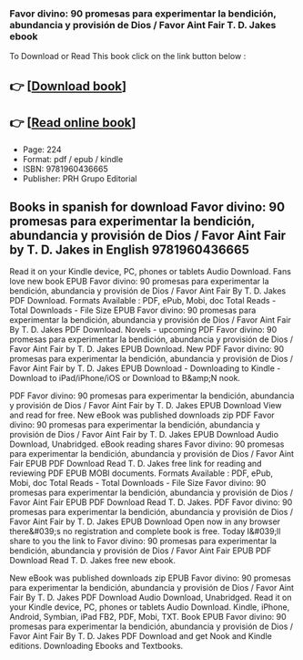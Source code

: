 ### Favor divino: 90 promesas para experimentar la bendición, abundancia y provisión de Dios / Favor Aint Fair T. D. Jakes ebook

To Download or Read This book click on the link button below :

## 👉  [**[Download book](http://ebooksharez.info/download.php?group=book&from=github.com&id=720191&lnk=1065 "Download book")**]

## 👉  [**[Read online book](http://ebooksharez.info/download.php?group=book&from=github.com&id=720191&lnk=1065 "Read online book")**]


* Page: 224
* Format: pdf / epub / kindle
* ISBN: 9781960436665
* Publisher: PRH Grupo Editorial



## Books in spanish for download Favor divino: 90 promesas para experimentar la bendición, abundancia y provisión de Dios / Favor Aint Fair by T. D. Jakes in English 9781960436665


Read it on your Kindle device, PC, phones or tablets Audio Download. Fans love new book EPUB Favor divino: 90 promesas para experimentar la bendición, abundancia y provisión de Dios / Favor Aint Fair By T. D. Jakes PDF Download. Formats Available : PDF, ePub, Mobi, doc Total Reads - Total Downloads - File Size EPUB Favor divino: 90 promesas para experimentar la bendición, abundancia y provisión de Dios / Favor Aint Fair By T. D. Jakes PDF Download. Novels - upcoming PDF Favor divino: 90 promesas para experimentar la bendición, abundancia y provisión de Dios / Favor Aint Fair by T. D. Jakes EPUB Download. New PDF Favor divino: 90 promesas para experimentar la bendición, abundancia y provisión de Dios / Favor Aint Fair by T. D. Jakes EPUB Download - Downloading to Kindle - Download to iPad/iPhone/iOS or Download to B&amp;amp;N nook.

PDF Favor divino: 90 promesas para experimentar la bendición, abundancia y provisión de Dios / Favor Aint Fair by T. D. Jakes EPUB Download View and read for free. New eBook was published downloads zip PDF Favor divino: 90 promesas para experimentar la bendición, abundancia y provisión de Dios / Favor Aint Fair by T. D. Jakes EPUB Download Audio Download, Unabridged. eBook reading shares Favor divino: 90 promesas para experimentar la bendición, abundancia y provisión de Dios / Favor Aint Fair EPUB PDF Download Read T. D. Jakes free link for reading and reviewing PDF EPUB MOBI documents. Formats Available : PDF, ePub, Mobi, doc Total Reads - Total Downloads - File Size Favor divino: 90 promesas para experimentar la bendición, abundancia y provisión de Dios / Favor Aint Fair EPUB PDF Download Read T. D. Jakes. PDF Favor divino: 90 promesas para experimentar la bendición, abundancia y provisión de Dios / Favor Aint Fair by T. D. Jakes EPUB Download Open now in any browser there&amp;#039;s no registration and complete book is free. Today I&amp;#039;ll share to you the link to Favor divino: 90 promesas para experimentar la bendición, abundancia y provisión de Dios / Favor Aint Fair EPUB PDF Download Read T. D. Jakes free new ebook.

New eBook was published downloads zip EPUB Favor divino: 90 promesas para experimentar la bendición, abundancia y provisión de Dios / Favor Aint Fair By T. D. Jakes PDF Download Audio Download, Unabridged. Read it on your Kindle device, PC, phones or tablets Audio Download. Kindle, iPhone, Android, Symbian, iPad FB2, PDF, Mobi, TXT. Book EPUB Favor divino: 90 promesas para experimentar la bendición, abundancia y provisión de Dios / Favor Aint Fair By T. D. Jakes PDF Download and get Nook and Kindle editions. Downloading Ebooks and Textbooks.





